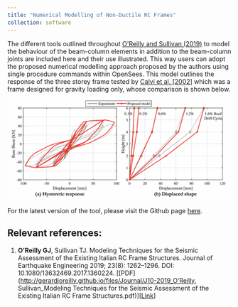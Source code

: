 ```yaml
---
title: "Numerical Modelling of Non-Ductile RC Frames"
collection: software
---
```


The different tools outlined throughout [O'Reilly and Sullivan (2019)](https://www.tandfonline.com/doi/full/10.1080/13632469.2017.1360224) to model the behaviour of the beam-column elements in addition to the beam-column joints are included here and their use illustrated. This way users can adopt the proposed numerical modelling approach proposed by the authors using single procedure commands within OpenSees. This model outlines the response of the three storey frame tested by [Calvi et al. [2002]](https://www.researchgate.net/publication/237304165_Experimental_test_on_a_three_storey_RC_frame_designed_for_gravity_only) which was a frame designed for gravity loading only, whose comparison is shown below.


<img src="/images/modelling-techniques.png">


For the latest version of the tool, please visit the Github page [here](https://github.com/gerardjoreilly/Numerical-Modelling-of-GLD-RC-Frames).


## Relevant references:
1. **O’Reilly GJ**, Sullivan TJ. Modeling Techniques for the Seismic Assessment of the Existing Italian RC Frame Structures. Journal of Earthquake Engineering 2019; 23(8): 1262–1296. DOI: 10.1080/13632469.2017.1360224. [[PDF](http://gerardjoreilly.github.io/files/Journal/J10-2019_O’Reilly, Sullivan_Modeling Techniques for the Seismic Assessment of the Existing Italian RC Frame Structures.pdf)][[Link](https://www.tandfonline.com/doi/full/10.1080/13632469.2017.1360224)]
